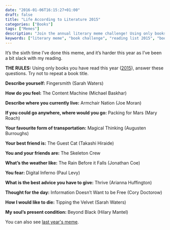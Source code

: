 ```yaml
---
date: "2016-01-06T16:15:27+01:00"
draft: false
title: "Life According to Literature 2015"
categories: ["Books"]
tags: ["Memes"]
description: "Join the annual literary meme challenge! Using only books read in 2015, I answer quirky questions about life, feelings, and dreams through book titles. A fun way to reflect on a year of reading and discover new literary connections."
keywords: ["literary meme", "book challenge", "reading list 2015", "book titles", "literature quiz", "reading challenge", "book recommendations", "annual reading", "literary games", "book blogger meme"]
---
```


It’s the sixth time I’ve done this meme, and it’s harder this year as I’ve been a bit slack with my reading.

**THE RULES:** Using only books you have read this year ([2015](https://web.archive.org/web/20160614015941/http://blog.catherinepope.co.uk/books-2015/ "Books 2014")), answer these questions. Try not to repeat a book title.

**Describe yourself:** Fingersmith (Sarah Waters)

**How do you feel:** The Content Machine (Michael Baskhar)

**Describe where you currently live:** Armchair Nation (Joe Moran)

**If you could go anywhere, where would you go:** Packing for Mars (Mary Roach)

**Your favourite form of transportation:** Magical Thinking (Augusten Burroughs)

**Your best friend is:** The Guest Cat (Takashi Hiraide)

**You and your friends are:** The Skeleton Crew

**What’s the weather like:** The Rain Before it Falls (Jonathan Coe)

**You fear:** Digital Inferno (Paul Levy)

**What is the best advice you have to give:** Thrive (Arianna Huffington)

**Thought for the day:** Information Doesn’t Want to be Free (Cory Doctorow)

**How I would like to die:** Tipping the Velvet (Sarah Waters)

**My soul’s present condition:** Beyond Black (Hilary Mantel)

You can also see [last year's meme](../life-according-to-literature-2014/).
